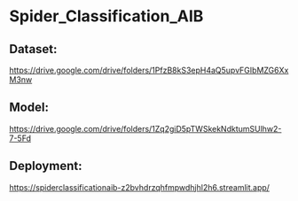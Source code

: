 # Spider_Classification_AIB

## Dataset:
https://drive.google.com/drive/folders/1PfzB8kS3epH4aQ5upvFGIbMZG6XxM3nw

## Model:
https://drive.google.com/drive/folders/1Zq2giD5pTWSkekNdktumSUlhw2-7-5Fd

## Deployment:
https://spiderclassificationaib-z2bvhdrzqhfmpwdhjhl2h6.streamlit.app/
